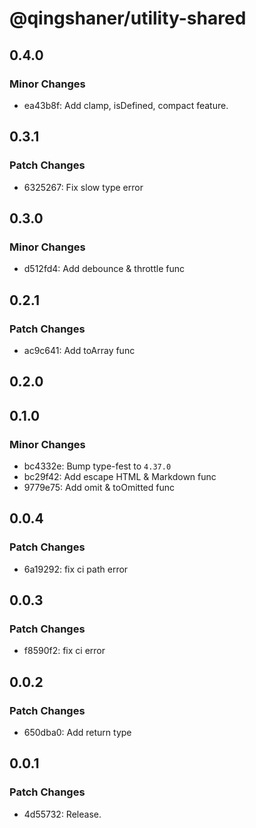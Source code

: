# @qingshaner/utility-shared

## 0.4.0

### Minor Changes

- ea43b8f: Add clamp, isDefined, compact feature.

## 0.3.1

### Patch Changes

- 6325267: Fix slow type error

## 0.3.0

### Minor Changes

- d512fd4: Add debounce & throttle func

## 0.2.1

### Patch Changes

- ac9c641: Add toArray func

## 0.2.0

## 0.1.0

### Minor Changes

- bc4332e: Bump type-fest to `4.37.0`
- bc29f42: Add escape HTML & Markdown func
- 9779e75: Add omit & toOmitted func

## 0.0.4

### Patch Changes

- 6a19292: fix ci path error

## 0.0.3

### Patch Changes

- f8590f2: fix ci error

## 0.0.2

### Patch Changes

- 650dba0: Add return type

## 0.0.1

### Patch Changes

- 4d55732: Release.
